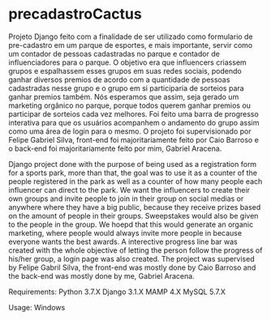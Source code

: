 # precadastroCactus

Projeto Django feito com a finalidade de ser utilizado como formulario de pre-cadastro em um parque de esportes, e mais importante, servir como um contador de pessoas cadastradas no parque e contador de influenciadores para o parque. O objetivo era que influencers criassem grupos e espalhassem esses grupos em suas redes sociais, podendo ganhar diversos premios de acordo com a quantidade de pessoas cadastradas nesse grupo e o grupo em si participaria de sorteios para ganhar premios também. Nós esperamos que assim, seja gerado um marketing orgânico no parque, porque todos querem ganhar premios ou participar de sorteios cada vez melhores. Foi feito uma barra de progresso interativa para que os usuários acompanhem o andamento do grupo assim como uma área de login para o mesmo. O projeto foi supervisionado por Felipe Gabriel Silva, front-end foi majoritariamente feito por Caio Barroso e o back-end foi majoritariamente feito por mim, Gabriel Aracena.

Django project done with the purpose of being used as a registration form for a sports park, more than that, the goal was to use it as a counter of the people registered in the park as well as a counter of how many people each influencer can direct to the park. We want the influencers to create their own groups and invite people to join in their group on social medias or anywhere where they have a big public, because they receive prizes based on the amount of people in their groups. Sweepstakes would also be given to the people in the group. We hoepd that this would generate an organic marketing, where people would always invite more people in because everyone wants the best awards. A interective progress line bar was created with the whole objective of letting the person follow the progress of his/her group, a login page was also created. The project was supervised by Felipe Gabril Silva, the front-end was mostly done by Caio Barroso and the back-end was mostly done by me, Gabriel Aracena. 

Requirements:
    Python 3.7.X
    Django 3.1.X
    MAMP 4.X
    MySQL 5.7.X

Usage:
    Windows